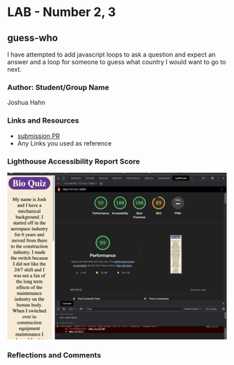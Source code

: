 # LAB - Number 2, 3

## guess-who

I have attempted to add javascript loops to ask a question and expect an answer and a loop for someone to guess what country I would want to go to next.

### Author: Student/Group Name

Joshua Hahn

### Links and Resources

- [submission PR](http://xyz.com)
- Any Links you used as reference

### Lighthouse Accessibility Report Score

<img src ="img/lighthouse.png">

### Reflections and Comments
